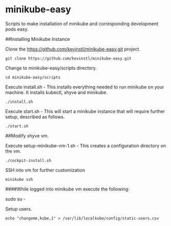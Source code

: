 # minikube-easy
Scripts to make installation of minikube and corresponding development pods easy.


##Installing Minikube Instance


Clone the https://github.com/kevinstl/minikube-easy.git project. 

`git clone https://github.com/kevinstl/minikube-easy.git`

Change to minikube-easy/scripts directory.

`cd minikube-easy/scripts`


Execute install.sh - This installs everything needed to run minikube on your machine. It installs kubectl, xhyve and minikube.

`./install.sh`

Execute start.sh - This will start a minikube instance that will require further setup, described as follows.

`./start.sh`


##Modify xhyve vm.

Execute setup-minikube-vm-1.sh - This creates a configuration directory on the vm.

`./cockpit-install.sh`


SSH into vm for further customization

`minikube ssh`



####While logged into minikube vm execute the following:

sudo su -

Setup users.

`echo "changeme,kube,1" > /var/lib/localkube/config/static-users.csv`

